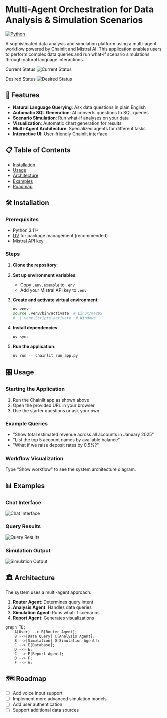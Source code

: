 # Multi-Agent Orchestration for Data Analysis & Simulation Scenarios

[![Python](https://img.shields.io/badge/python-3.11%2B-blue)](https://www.python.org/)

A sophisticated data analysis and simulation platform using a multi-agent workflow powered by Chainlit and Mistral AI. This application enables users to perform complex data queries and run what-if scenario simulations through natural language interactions.

Current Status
![Current Status](public/assets/current_status.jpg)

Desired Status
![Desired Status](public/assets/desired_status.jpg)

## 🚀 Features

- **Natural Language Querying**: Ask data questions in plain English
- **Automatic SQL Generation**: AI converts questions to SQL queries
- **Scenario Simulation**: Run what-if analyses on your data
- **Visualization**: Automatic chart generation for results
- **Multi-Agent Architecture**: Specialized agents for different tasks
- **Interactive UI**: User-friendly Chainlit interface

## 📋 Table of Contents

- [Installation](#-installation)
- [Usage](#-usage)
- [Architecture](#-architecture)
- [Examples](#-examples)
- [Roadmap](#-roadmap)

## 🛠️ Installation

### Prerequisites

- Python 3.11+
- [UV](https://github.com/astral-sh/uv) for package management (recommended)
- Mistral API key

### Steps

1. **Clone the repository**:

2. **Set up environment variables**:
   - Copy `.env.example` to `.env`
   - Add your Mistral API key to `.env`

3. **Create and activate virtual environment**:
   ```bash
   uv venv
   source .venv/bin/activate  # Linux/macOS
   # .\.venv\Scripts\activate  # Windows
   ```

4. **Install dependencies**:
   ```bash
   uv sync
   ```

5. **Run the application**:
   ```bash
   uv run -- chainlit run app.py
   ```

## 🎛️ Usage

### Starting the Application

1. Run the Chainlit app as shown above
2. Open the provided URL in your browser
3. Use the starter questions or ask your own

### Example Queries

- "Show total estimated revenue across all accounts in January 2025"
- "List the top 5 account names by available balance"
- "What if we raise deposit rates by 0.5%?"

### Workflow Visualization

Type "Show workflow" to see the system architecture diagram.

## 📊 Examples

### Chat Interface

![Chat Interface](public/assets/screenshot1.png)

### Query Results

![Query Results](public/assets/screenshot2.png)

### Simulation Output

![Simulation Output](public/assets/screenshot3.png)

## 🏛️ Architecture

The system uses a multi-agent approach:

1. **Router Agent**: Determines query intent
2. **Analysis Agent**: Handles data queries
3. **Simulation Agent**: Runs what-if scenarios
4. **Report Agent**: Generates visualizations

```mermaid
graph TD;
    A[User] --> B[Router Agent];
    B -->|Data Query| C[Analysis Agent];
    B -->|Simulation| D[Simulation Agent];
    C --> E[Database];
    D --> E;
    C --> F[Report Agent];
    D --> F;
    F --> A;
```

## 🗺️ Roadmap

- [ ] Add voice input support
- [ ] Implement more advanced simulation models
- [ ] Add user authentication
- [ ] Support additional data sources
